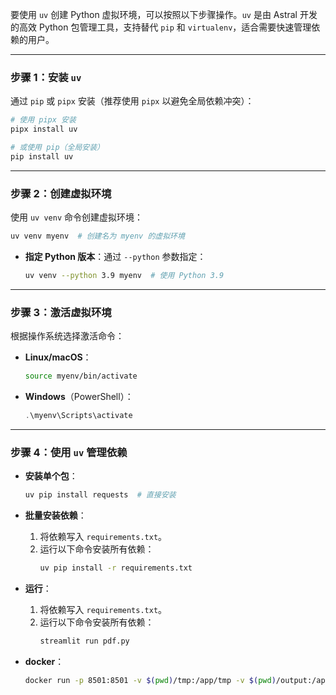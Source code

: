 要使用 `uv` 创建 Python 虚拟环境，可以按照以下步骤操作。`uv` 是由 Astral 开发的高效 Python 包管理工具，支持替代 `pip` 和 `virtualenv`，适合需要快速管理依赖的用户。

---

### **步骤 1：安装 `uv`**
通过 `pip` 或 `pipx` 安装（推荐使用 `pipx` 以避免全局依赖冲突）：
```bash
# 使用 pipx 安装
pipx install uv

# 或使用 pip（全局安装）
pip install uv
```

---

### **步骤 2：创建虚拟环境**
使用 `uv venv` 命令创建虚拟环境：
```bash
uv venv myenv  # 创建名为 myenv 的虚拟环境
```
- **指定 Python 版本**：通过 `--python` 参数指定：
  ```bash
  uv venv --python 3.9 myenv  # 使用 Python 3.9
  ```

---

### **步骤 3：激活虚拟环境**
根据操作系统选择激活命令：
- **Linux/macOS**：
  ```bash
  source myenv/bin/activate
  ```
- **Windows**（PowerShell）：
  ```powershell
  .\myenv\Scripts\activate
  ```

---

### **步骤 4：使用 `uv` 管理依赖**
- **安装单个包**：
  ```bash
  uv pip install requests  # 直接安装
  ```
- **批量安装依赖**：  
  1. 将依赖写入 `requirements.txt`。  
  2. 运行以下命令安装所有依赖：
     ```bash
     uv pip install -r requirements.txt
     ```

- **运行**：  
  1. 将依赖写入 `requirements.txt`。  
  2. 运行以下命令安装所有依赖：
     ```bash
     streamlit run pdf.py
     ```
- **docker**：
     ```bash
    docker run -p 8501:8501 -v $(pwd)/tmp:/app/tmp -v $(pwd)/output:/app/output pdf-toc-generator
     ```  